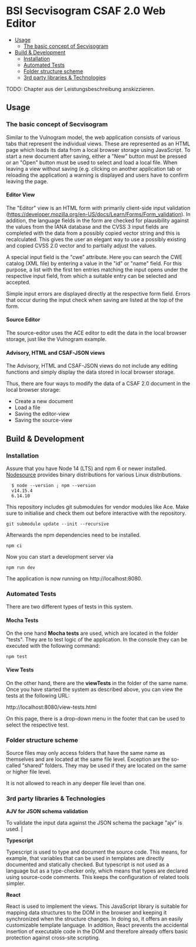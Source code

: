 # BSI Secvisogram CSAF 2.0 Web Editor

<!-- TOC depthFrom:2 depthTo:3 -->

- [Usage](#usage)
  - [The basic concept of Secvisogram](#the-basic-concept-of-secvisogram)
- [Build & Development](#build--development)
  - [Installation](#installation)
  - [Automated Tests](#automated-tests)
  - [Folder structure scheme](#folder-structure-scheme)
  - [3rd party libraries & Technologies](#3rd-party-libraries--technologies)

<!-- /TOC -->

TODO: Chapter aus der Leistungsbeschreibung anskizzieren.

## Usage

### The basic concept of Secvisogram

Similar to the Vulnogram model, the web application consists of various tabs that represent the individual views. These are represented as an HTML page which loads its data from a local browser storage using JavaScript.
To start a new document after saving, either a "New" button must be pressed or an "Open" button must be used to select and load a local file.
When leaving a view without saving (e.g. clicking on another application tab or reloading the application) a warning is displayed and users have to confirm leaving the page.

#### Editor View

The "Editor" view is an HTML form with primarily client-side input validation (https://developer.mozilla.org/en-US/docs/Learn/Forms/Form_validation). In addition, the language fields in the form are checked for plausibility against the values from the IANA database and the CVSS 3 input fields are completed with the data from a possibly copied vector string and this is recalculated. This gives the user an elegant way to use a possibly existing and copied CVSS 2.0 vector and to partially adjust the values.

A special input field is the "cwe" attribute. Here you can search the CWE catalog (XML file) by entering a value in the "id" or "name" field. For this purpose, a list with the first ten entries matching the input opens under the respective input field, from which a suitable entry can be selected and accepted.

Simple input errors are displayed directly at the respective form field. Errors that occur during the input check when saving are listed at the top of the form.

#### Source Editor

The source-editor uses the ACE editor to edit the data in the local browser storage, just like the Vulnogram example.

#### Advisory, HTML and CSAF-JSON views

The Advisory, HTML and CSAF-JSON views do not include any editing functions and simply display the data stored in local browser storage.

Thus, there are four ways to modify the data of a CSAF 2.0 document in the local browser storage:

- Create a new document
- Load a file
- Saving the editor-view
- Saving the source-view

## Build & Development

### Installation

Assure that you have Node 14 (LTS) and npm 6 or newer installed.
[Nodesource](https://github.com/nodesource/distributions/blob/master/README.md) provides binary distributions for various Linux distributions.

      $ node --version ; npm --version
      v14.15.4
      6.14.10

This repository includes git submodules for vendor modules like Ace. Make sure to initialise and check them out before interactive with the repository.

    git submodule update --init --recursive

Afterwards the npm dependencies need to be installed.

    npm ci

Now you can start a development server via

    npm run dev

The application is now running on http://localhost:8080.

### Automated Tests

There are two different types of tests in this system.

#### Mocha Tests

On the one hand **Mocha tests** are used, which are located in the folder "tests". They are to test logic of the application. In the console they can be executed with the following command:

    npm test

#### View Tests

On the other hand, there are the **viewTests** in the folder of the same name. Once you have started the system as described above, you can view the tests at the following URL:

http://localhost:8080/view-tests.html

On this page, there is a drop-down menu in the footer that can be used to select the respective test.

### Folder structure scheme

Source files may only access folders that have the same name as themselves and are located at the same file level. Exception are the so-called "shared" folders. They may be used if they are located on the same or higher file level.

It is not allowed to reach in any deeper file level than one.

### 3rd party libraries & Technologies

**AJV for JSON schema validation**

To validate the input data against the JSON schema the package "ajv" is used. |

**Typescript**

Typescript is used to type and document the source code. This means, for example, that variables that can be used in templates are directly documented and statically checked. But typescript is not used as a language but as a type-checker only, which means that types are declared using source-code comments. This keeps the configuration of related tools simpler.

**React**

React is used to implement the views. This JavaScript library is suitable for mapping data structures to the DOM in the browser and keeping it synchronized when the structure changes. In doing so, it offers an easily customizable template language. In addition, React prevents the accidental insertion of executable code in the DOM and therefore already offers basic protection against cross-site scripting.
